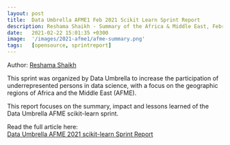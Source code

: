 ```yaml
---
layout: post
title:  Data Umbrella AFME1 Feb 2021 Scikit Learn Sprint Report
description: Reshama Shaikh - Summary of the Africa & Middle East, February 2021
date:   2021-02-22 15:01:35 +0300
image:  '/images/2021-afme1/afme-summary.png'
tags:   [opensource, sprintreport]
---
```


Author:  [Reshama Shaikh](https://www.linkedin.com/in/reshamas/)

This sprint was organized by Data Umbrella to increase the participation of underrepresented persons in data science, with a focus on the geographic regions of Africa and the Middle East (AFME).

This report focuses on the summary, impact and lessons learned of the Data Umbrella AFME scikit-learn sprint.

Read the  full article here:  
[Data Umbrella AFME 2021 scikit-learn Sprint Report](https://reshamas.github.io/data-umbrella-afme-2021-scikit-learn-sprint-report/)

